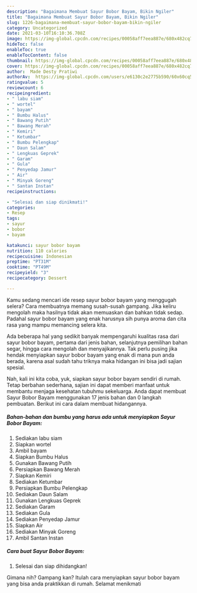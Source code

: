 ```yaml
---
description: "Bagaimana Membuat Sayur Bobor Bayam, Bikin Ngiler"
title: "Bagaimana Membuat Sayur Bobor Bayam, Bikin Ngiler"
slug: 1226-bagaimana-membuat-sayur-bobor-bayam-bikin-ngiler
category: Uncategorized
date: 2021-03-10T16:10:36.708Z
image: https://img-global.cpcdn.com/recipes/00058aff7eea887e/680x482cq70/sayur-bobor-bayam-foto-resep-utama.jpg
hideToc: false
enableToc: true
enableTocContent: false
thumbnail: https://img-global.cpcdn.com/recipes/00058aff7eea887e/680x482cq70/sayur-bobor-bayam-foto-resep-utama.jpg
cover: https://img-global.cpcdn.com/recipes/00058aff7eea887e/680x482cq70/sayur-bobor-bayam-foto-resep-utama.jpg
author:  Made Desty Pratiwi
authorAv:  https://img-global.cpcdn.com/users/e6130c2e2775b590/60x60cq50/avatar.jpg
ratingvalue: 5
reviewcount: 6
recipeingredient:
- " labu siam"
- " wortel"
- " bayam"
- " Bumbu Halus"
- " Bawang Putih"
- " Bawang Merah"
- " Kemiri"
- " Ketumbar"
- " Bumbu Pelengkap"
- " Daun Salam"
- " Lengkuas Geprek"
- " Garam"
- " Gula"
- " Penyedap Jamur"
- " Air"
- " Minyak Goreng"
- " Santan Instan"
recipeinstructions:

- "Selesai dan siap dinikmati!"
categories:
- Resep
tags:
- sayur
- bobor
- bayam

katakunci: sayur bobor bayam 
nutrition: 110 calories
recipecuisine: Indonesian
preptime: "PT31M"
cooktime: "PT49M"
recipeyield: "3"
recipecategory: Dessert

---
```



Kamu sedang mencari ide resep sayur bobor bayam yang menggugah selera? Cara membuatnya memang susah-susah gampang. Jika keliru mengolah maka hasilnya tidak akan memuaskan dan bahkan tidak sedap. Padahal sayur bobor bayam yang enak harusnya sih punya aroma dan cita rasa yang mampu memancing selera kita.


Ada beberapa hal yang sedikit banyak mempengaruhi kualitas rasa dari sayur bobor bayam, pertama dari jenis bahan, selanjutnya pemilihan bahan segar, hingga cara mengolah dan menyajikannya. Tak perlu pusing jika hendak menyiapkan sayur bobor bayam yang enak di mana pun anda berada, karena asal sudah tahu triknya maka hidangan ini bisa jadi sajian spesial.




Nah, kali ini kita coba, yuk, siapkan sayur bobor bayam sendiri di rumah. Tetap berbahan sederhana, sajian ini dapat memberi manfaat untuk membantu menjaga kesehatan tubuhmu sekeluarga. Anda dapat membuat Sayur Bobor Bayam menggunakan 17 jenis bahan dan 0 langkah pembuatan. Berikut ini cara dalam membuat hidangannya.

<!--inarticleads1-->

##### Bahan-bahan dan bumbu yang harus ada untuk menyiapkan Sayur Bobor Bayam:

1. Sediakan  labu siam
1. Siapkan  wortel
1. Ambil  bayam
1. Siapkan  Bumbu Halus
1. Gunakan  Bawang Putih
1. Persiapkan  Bawang Merah
1. Siapkan  Kemiri
1. Sediakan  Ketumbar
1. Persiapkan  Bumbu Pelengkap
1. Sediakan  Daun Salam
1. Gunakan  Lengkuas Geprek
1. Sediakan  Garam
1. Sediakan  Gula
1. Sediakan  Penyedap Jamur
1. Siapkan  Air
1. Sediakan  Minyak Goreng
1. Ambil  Santan Instan




<!--inarticleads2-->

##### Cara buat Sayur Bobor Bayam:


1. Selesai dan siap dihidangkan!



Gimana nih? Gampang kan? Itulah cara menyiapkan sayur bobor bayam yang bisa anda praktikkan di rumah. Selamat menikmati
